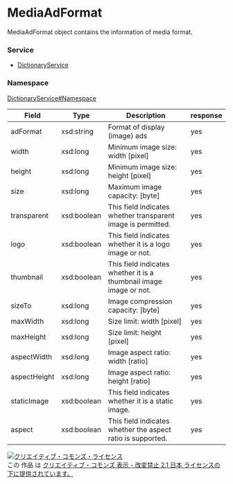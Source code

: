 

# MediaAdFormat

MediaAdFormat object contains the information of media format.

### Service

+ [DictionaryService](../../services/DictionaryService.md)

### Namespace

[DictionaryService#Namespace](../../services/DictionaryService.md#namespace)

| Field | Type | Description | response |
| ----- | ---- | ----------- | -------- |
| adFormat | xsd:string | Format of display (image) ads | yes | |
| width | xsd:long | Minimum image size: width [pixel] | yes | |
| height | xsd:long | Minimum image size: height [pixel] | yes | |
| size | xsd:long | Maximum image capacity: [byte] | yes | |
| transparent | xsd:boolean | This field indicates whether transparent image is permitted. | yes | |
| logo | xsd:boolean | This field indicates whether it is a logo image or not. | yes | |
| thumbnail | xsd:boolean | This field indicates whether it is a thumbnail image image or not. | yes | |
| sizeTo | xsd:long | Image compression capacity: [byte] | yes | |
| maxWidth | xsd:long | Size limit: width [pixel] | yes | |
| maxHeight | xsd:long | Size limit: height [pixel] | yes | |
| aspectWidth | xsd:long | Image aspect ratio: width [ratio] | yes | |
| aspectHeight | xsd:long | Image aspect ratio: height [ratio] | yes | |
| staticImage | xsd:boolean | This field indicates whether it is a static image. | yes | |
| aspect | xsd:boolean | This field indicates whether the aspect ratio is supported. | yes | |

<a rel="license" href="http://creativecommons.org/licenses/by-nd/2.1/jp/"><img alt="クリエイティブ・コモンズ・ライセンス" style="border-width:0" src="https://i.creativecommons.org/l/by-nd/2.1/jp/88x31.png" /></a><br />この 作品 は <a rel="license" href="http://creativecommons.org/licenses/by-nd/2.1/jp/">クリエイティブ・コモンズ 表示 - 改変禁止 2.1 日本 ライセンスの下に提供されています。</a>
